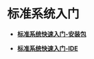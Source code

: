 # 标准系统入门



- **[标准系统快速入门-安装包](quickstart-standard-docker.md)**

- **[标准系统快速入门-IDE](quickstart-standard-ide.md)**